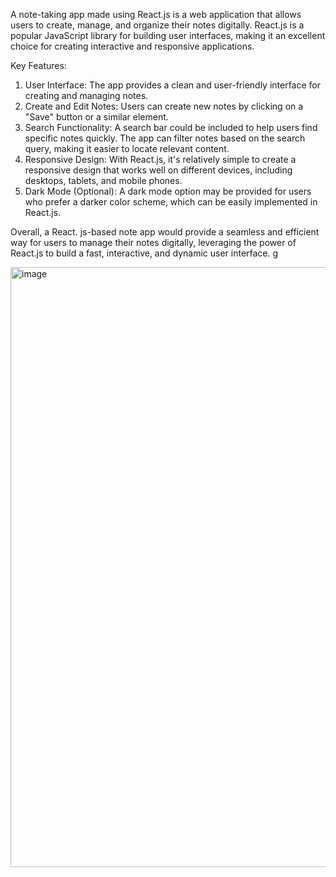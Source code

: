 A note-taking app made using React.js is a web application that allows users to create, manage, and organize their notes digitally. React.js is a popular JavaScript library for building user interfaces, making it an excellent choice for creating interactive and responsive applications.

Key Features:
1. User Interface: The app provides a clean and user-friendly interface for creating and managing notes. 
2. Create and Edit Notes: Users can create new notes by clicking on a "Save" button or a similar element.
3. Search Functionality: A search bar could be included to help users find specific notes quickly. The app can filter notes based on the search query, making it easier to locate relevant content.
4. Responsive Design: With React.js, it's relatively simple to create a responsive design that works well on different devices, including desktops, tablets, and mobile phones.
5. Dark Mode (Optional): A dark mode option may be provided for users who prefer a darker color scheme, which can be easily implemented in React.js. 

Overall, a React. js-based note app would provide a seamless and efficient way for users to manage their notes digitally, leveraging the power of React.js to build a fast, interactive, and dynamic user interface.
g

<img width="960" alt="image" src="https://github.com/diksh04/NotesApp/assets/84238934/a80e2725-79d2-4015-b93d-1888bc8d003a">
